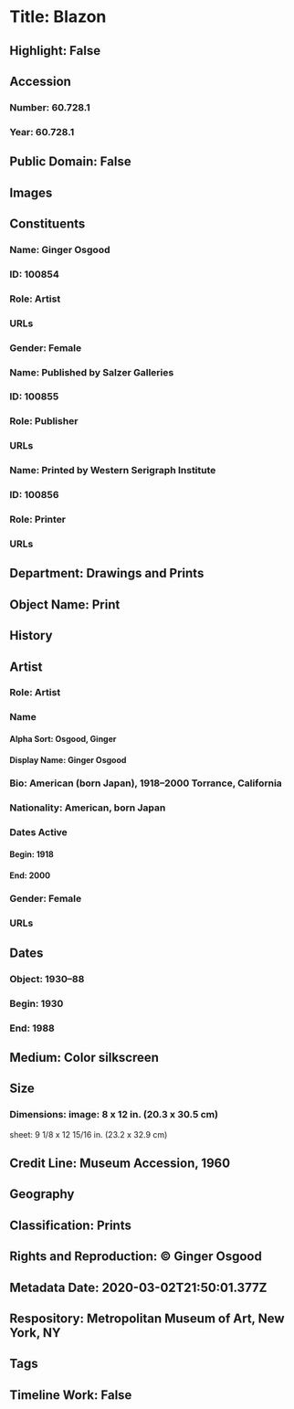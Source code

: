 # Title: Blazon
## Highlight: False
## Accession
### Number: 60.728.1
### Year: 60.728.1
## Public Domain: False
## Images
## Constituents
### Name: Ginger Osgood
### ID: 100854
### Role: Artist
### URLs
### Gender: Female
### Name: Published by Salzer Galleries
### ID: 100855
### Role: Publisher
### URLs
### Name: Printed by Western Serigraph Institute
### ID: 100856
### Role: Printer
### URLs
## Department: Drawings and Prints
## Object Name: Print
## History
## Artist
### Role: Artist
### Name
#### Alpha Sort: Osgood, Ginger
#### Display Name: Ginger Osgood
### Bio: American (born Japan), 1918–2000 Torrance, California
### Nationality: American, born Japan
### Dates Active
#### Begin: 1918
#### End: 2000
### Gender: Female
### URLs
## Dates
### Object: 1930–88
### Begin: 1930
### End: 1988
## Medium: Color silkscreen
## Size
### Dimensions: image: 8 x 12 in. (20.3 x 30.5 cm)
sheet: 9 1/8 x 12 15/16 in. (23.2 x 32.9 cm)
## Credit Line: Museum Accession, 1960
## Geography
## Classification: Prints
## Rights and Reproduction: © Ginger Osgood
## Metadata Date: 2020-03-02T21:50:01.377Z
## Respository: Metropolitan Museum of Art, New York, NY
## Tags
## Timeline Work: False